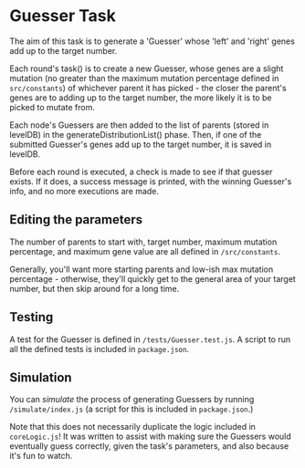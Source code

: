 # Guesser Task

The aim of this task is to generate a 'Guesser' whose 'left' and 'right' genes add up to the target number.

Each round's task() is to create a new Guesser, whose genes are a slight mutation (no greater than the maximum mutation percentage defined in `src/constants`) of whichever parent it has picked - the closer the parent's genes are to adding up to the target number, the more likely it is to be picked to mutate from.

Each node's Guessers are then added to the list of parents (stored in levelDB) in the generateDistributionList() phase. Then, if one of the submitted Guesser's genes add up to the target number, it is saved in levelDB.

Before each round is executed, a check is made to see if that guesser exists. If it does, a success message is printed, with the winning Guesser's info, and no more executions are made.

## Editing the parameters

The number of parents to start with, target number, maximum mutation percentage, and maximum gene value are all defined in `/src/constants`.

Generally, you'll want more starting parents and low-ish max mutation percentage - otherwise, they'll quickly get to the general area of your target number, but then skip around for a long time.

## Testing

A test for the Guesser is defined in `/tests/Guesser.test.js`. A script to run all the defined tests is included in `package.json`.

## Simulation

You can _simulate_ the process of generating Guessers by running `/simulate/index.js` (a script for this is included in `package.json`.)

Note that this does not necessarily duplicate the logic included in `coreLogic.js`! It was written to assist with making sure the Guessers would eventually guess correctly, given the task's parameters, and also because it's fun to watch.
